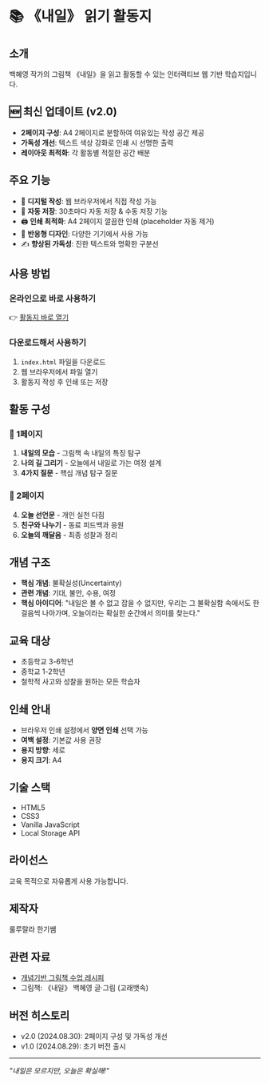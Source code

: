 # 📚 《내일》 읽기 활동지

## 소개
백혜영 작가의 그림책 《내일》을 읽고 활동할 수 있는 인터랙티브 웹 기반 학습지입니다.

## 🆕 최신 업데이트 (v2.0)
- **2페이지 구성**: A4 2페이지로 분할하여 여유있는 작성 공간 제공
- **가독성 개선**: 텍스트 색상 강화로 인쇄 시 선명한 출력
- **레이아웃 최적화**: 각 활동별 적절한 공간 배분

## 주요 기능
- 📝 **디지털 작성**: 웹 브라우저에서 직접 작성 가능
- 💾 **자동 저장**: 30초마다 자동 저장 & 수동 저장 기능
- 🖨️ **인쇄 최적화**: A4 2페이지 깔끔한 인쇄 (placeholder 자동 제거)
- 📱 **반응형 디자인**: 다양한 기기에서 사용 가능
- ✍️ **향상된 가독성**: 진한 텍스트와 명확한 구분선

## 사용 방법

### 온라인으로 바로 사용하기
👉 [활동지 바로 열기](https://plusiam.github.io/tomorrow-worksheet/)

### 다운로드해서 사용하기
1. `index.html` 파일을 다운로드
2. 웹 브라우저에서 파일 열기
3. 활동지 작성 후 인쇄 또는 저장

## 활동 구성

### 📄 1페이지
1. **내일의 모습** - 그림책 속 내일의 특징 탐구
2. **나의 길 그리기** - 오늘에서 내일로 가는 여정 설계
3. **4가지 질문** - 핵심 개념 탐구 질문

### 📄 2페이지
4. **오늘 선언문** - 개인 실천 다짐
5. **친구와 나누기** - 동료 피드백과 응원
6. **오늘의 깨달음** - 최종 성찰과 정리

## 개념 구조
- **핵심 개념**: 불확실성(Uncertainty)
- **관련 개념**: 기대, 불안, 수용, 여정
- **핵심 아이디어**: "내일은 볼 수 없고 잡을 수 없지만, 우리는 그 불확실함 속에서도 한 걸음씩 나아가며, 오늘이라는 확실한 순간에서 의미를 찾는다."

## 교육 대상
- 초등학교 3-6학년
- 중학교 1-2학년
- 철학적 사고와 성찰을 원하는 모든 학습자

## 인쇄 안내
- 브라우저 인쇄 설정에서 **양면 인쇄** 선택 가능
- **여백 설정**: 기본값 사용 권장
- **용지 방향**: 세로
- **용지 크기**: A4

## 기술 스택
- HTML5
- CSS3
- Vanilla JavaScript
- Local Storage API

## 라이선스
교육 목적으로 자유롭게 사용 가능합니다.

## 제작자
룰루랄라 한기쌤

## 관련 자료
- [개념기반 그림책 수업 레시피](https://github.com/plusiam)
- 그림책: 《내일》 백혜영 글·그림 (고래뱃속)

## 버전 히스토리
- v2.0 (2024.08.30): 2페이지 구성 및 가독성 개선
- v1.0 (2024.08.29): 초기 버전 출시

---
*"내일은 모르지만, 오늘은 확실해!"*